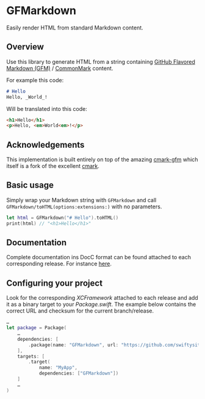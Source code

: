 # GFMarkdown

Easily render HTML from standard Markdown content.

## Overview

Use this library to generate HTML from a string containing [GitHub Flavored Markdown (GFM)](https://github.github.com/gfm/) / [CommonMark](https://commonmark.org) content.

For example this code:

```markdown
# Hello
Hello, _World_!
```

Will be translated into this code:

```html
<h1>Hello</h1>
<p>Hello, <em>World<em>!</p>
```

## Acknowledgements

This implementation is built entirely on top of the amazing [cmark-gfm](https://github.com/github/cmark-gfm) which itself is a fork of the excellent [cmark](https://github.com/commonmark/cmark).

## Basic usage

Simply wrap your Markdown string with ``GFMarkdown`` and call ``GFMarkdown/toHTML(options:extensions:)`` with no parameters.

```swift
let html = GFMarkdown("# Hello").toHTML()
print(html) // "<h1>Hello</h1>"
```

## Documentation

Complete documentation ins DocC format can be found attached to each corresponding release. For instance [here](https://github.com/swiftysites/cmark-gfm/releases/download/1.0.0/CMarkGFM.doccarchive.zip).

## Configuring your project

Look for the corresponding _XCFramework_ attached to each release and add it as a binary target to your _Package.swift_. The example below contains the correct URL and checksum for the current branch/release.

```swift
…
let package = Package(
    …
    dependencies: [
        .package(name: "GFMarkdown", url: "https://github.com/swiftysites/gfmarkdown", branch: "release")
    ],
    targets: [
        .target(
            name: "MyApp",
            dependencies: ["GFMarkdown"])
    ]
    …
)
```

